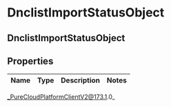 # DnclistImportStatusObject

## DnclistImportStatusObject

## Properties

|Name | Type | Description | Notes|
|------------ | ------------- | ------------- | -------------|



_PureCloudPlatformClientV2@173.1.0_
